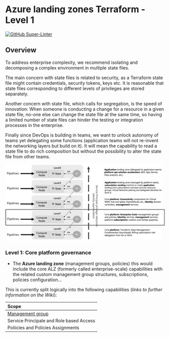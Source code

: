 # Azure landing zones Terraform - Level 1

[![GitHub Super-Linter](https://github.com/benyboy84/azure-tf-enterprise/actions/workflows/build/badge.svg)](https://github.com/marketplace/actions/super-linter)

## Overview

To address enterprise complexity, we recommend isolating and decomposing a complex environment in multiple state files.

The main concern with state files is related to security, as a Terraform state file might contain credentials, security tokens, keys etc. It is reasonable that state files corresponding to different levels of privileges are stored separately.

Another concern with state file, which calls for segregation, is the speed of innovation: When someone is conducting a change for a resource in a given state file, no-one else can change the state file at the same time, so having a limited number of state files can hinder the testing or integration processes in the enterprise.

Finally since DevOps is building in teams, we want to unlock autonomy of teams yet delegating some functions (application teams will not re-invent the networking layers but build on it). It will mean the capability to read a state file to do rich composition but without the possibility to alter the state file from other teams.

![Levels Hierarchy - Cloud Adoption Framework for Terraform landing zones.](https://github.com/benyboy84/azure-tf-enterprise/blob/ft_management_groups/docs/media/Levels%20Hierarchy%20_%20Cloud%20Adoption%20Framework%20for%20Terraform%20landing%20zones.png)

### Level 1: Core platform governance

* The **Azure landing zone** (management groups, policies) this would include the core ALZ (formerly called enterprise-scale) capabilities with the related custom management group structures, subscriptions, policies configuration... 

This is currently split logically into the following capabilities (*links to further information on the Wiki*):

| Scope |
| :--- |
| [Management group]() |
| Service Principale and Role based Access |
| Poliicies and Policies Assignments |
